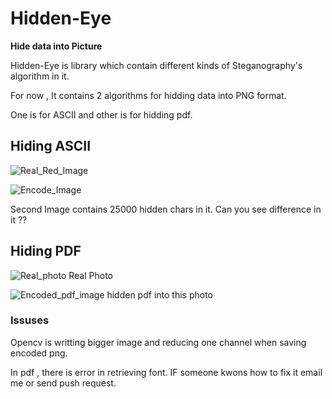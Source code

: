 # Hidden-Eye
**Hide data into Picture**

Hidden-Eye is library which contain different kinds of Steganography's algorithm in it.

For now , It contains 2 algorithms for hidding data into PNG format.

One is for ASCII and other is for hidding pdf.  

## Hiding ASCII 

![Real_Red_Image](https://github.com/immortal3/Hidden-Eye/blob/master/Tests/Red.png)

![Encode_Image](https://github.com/immortal3/Hidden-Eye/blob/master/ReadMe_Resources/Red_Encoded.png)

Second Image contains 25000 hidden chars in it.
Can you see difference in it ??

## Hiding PDF


![Real_photo](https://github.com/immortal3/Hidden-Eye/blob/master/Tests/big_photo.png)
Real Photo

![Encoded_pdf_image](https://github.com/immortal3/Hidden-Eye/blob/master/ReadMe_Resources/encoded_pdf.png)
hidden pdf into this photo


### Issuses 

Opencv is writting bigger image and reducing one channel when saving encoded png.

In pdf , there is error in retrieving font.
IF someone kwons how to fix it email me or send push request.

